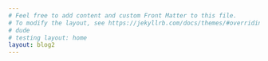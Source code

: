 ```yaml
---
# Feel free to add content and custom Front Matter to this file.
# To modify the layout, see https://jekyllrb.com/docs/themes/#overriding-theme-defaults
# dude
# testing layout: home
layout: blog2
---
```

